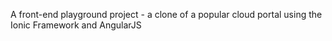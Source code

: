 A front-end playground project - a clone of a popular cloud portal using the Ionic Framework and AngularJS